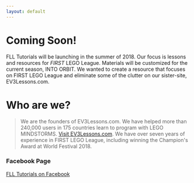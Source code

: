 ```yaml
---
layout: default
---
```


# Coming Soon!

FLL Tutorials will be launching in the summer of 2018. Our focus is lessons and resources for _FIRST_ LEGO League. Materials will be customized for the current season, INTO ORBIT. We wanted to create a resource that focuses on FIRST LEGO League and eliminate some of the clutter on our sister-site, EV3Lessons.com. 

# Who are we?

> We are the founders of EV3Lessons.com. We have helped more than 240,000 users in 175 countries learn to program with LEGO MINDSTORMS. [Visit EV3Lessons.com](./ev3lessons.com).
> We have over seven years of experience in FIRST LEGO League, including winning the Champion's Award at World Festival 2018.

### Facebook Page

[FLL Tutorials on Facebook](www.facebook.com/FLLtutorials)

